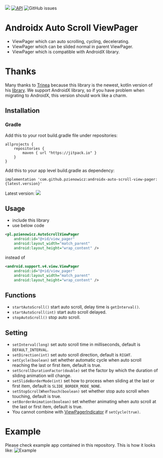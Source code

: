 [![](https://jitpack.io/v/pzienowicz/androidx-auto-scroll-view-pager.svg)](https://jitpack.io/#pzienowicz/androidx-auto-scroll-view-pager)
[![API](https://img.shields.io/badge/API-14%2B-brightgreen.svg?style=flat)](https://android-arsenal.com/api?level=14) 
![GitHub issues](https://img.shields.io/github/issues/pzienowicz/Trialer.svg?style=flat-square)

Androidx Auto Scroll ViewPager
==============================
* ViewPager which can auto scrolling, cycling, decelerating.  
* ViewPager which can be slided normal in parent ViewPager.
* ViewPager which is compatible with AndroidX library.

# Thanks
Many thanks to [Trinea](https://github.com/Trinea) because this library is the newest, kotlin version of his [library](https://github.com/Trinea/android-auto-scroll-view-pager). We support AndroidX library, so if you have problem when migrating to AndroidX, this version should work like a charm. 

Installation
------------

### Gradle
Add this to your root build.gradle file under repositories:
```
allprojects {
	repositories {
		maven { url "https://jitpack.io" }
	}
}
```
Add this to your app level build.gradle as dependency:

    implementation 'com.github.pzienowicz:androidx-auto-scroll-view-pager:{latest.version}'
Latest version: ![](https://jitpack.io/v/pzienowicz/androidx-auto-scroll-view-pager.svg)

## Usage
- include this library
- use below code

``` xml
<pl.pzienowicz.AutoScrollViewPager
	android:id="@+id/view_pager"
	android:layout_width="match_parent"
	android:layout_height="wrap_content" />
```
instead of
``` xml
<android.support.v4.view.ViewPager
	android:id="@+id/view_pager"
	android:layout_width="match_parent"
	android:layout_height="wrap_content" />
```

## Functions
- `startAutoScroll()` start auto scroll, delay time is `getInterval()`.
- `startAutoScroll(int)` start auto scroll delayed.
- `stopAutoScroll()` stop auto scroll.

## Setting
- `setInterval(long)` set auto scroll time in milliseconds, default is `DEFAULT_INTERVAL`.  
- `setDirection(int)` set auto scroll direction, default is `RIGHT`.  
- `setCycle(boolean)` set whether automatic cycle when auto scroll reaching the last or first item, default is true. 
- `setScrollDurationFactor(double)` set the factor by which the duration of sliding animation will change.  
- `setSlideBorderMode(int)` set how to process when sliding at the last or first item, default is `SLIDE_BORDER_MODE_NONE`.
- `setStopScrollWhenTouch(boolean)` set whether stop auto scroll when touching, default is true.  
- `setBorderAnimation(boolean)` set whether animating when auto scroll at the last or first item, default is true.  
- You cannot combine with [ViewPagerIndicator](https://github.com/JakeWharton/Android-ViewPagerIndicator) if `setCycle(true)`. 

# Example
Please check example app contained in this repository.
This is how it looks like:
![Example](https://github.com/pzienowicz/androidx-auto-scroll-view-pager/blob/master/app/files/ezgif-3-f33a4fdf55f4.gif)
